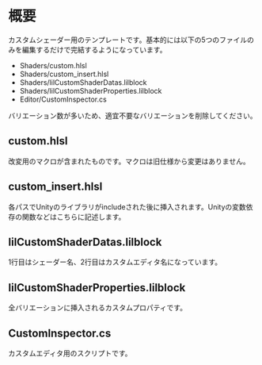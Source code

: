 # 概要
カスタムシェーダー用のテンプレートです。基本的には以下の5つのファイルのみを編集するだけで完結するようになっています。

- Shaders/custom.hlsl
- Shaders/custom_insert.hlsl
- Shaders/lilCustomShaderDatas.lilblock
- Shaders/lilCustomShaderProperties.lilblock
- Editor/CustomInspector.cs

バリエーション数が多いため、適宜不要なバリエーションを削除してください。

## custom.hlsl
改変用のマクロが含まれたものです。マクロは旧仕様から変更はありません。

## custom_insert.hlsl
各パスでUnityのライブラリがincludeされた後に挿入されます。Unityの変数依存の関数などはこちらに記述します。

## lilCustomShaderDatas.lilblock
1行目はシェーダー名、2行目はカスタムエディタ名になっています。

## lilCustomShaderProperties.lilblock
全バリエーションに挿入されるカスタムプロパティです。

## CustomInspector.cs
カスタムエディタ用のスクリプトです。